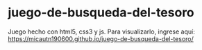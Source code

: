 # juego-de-busqueda-del-tesoro
Juego hecho con html5, css3 y js. Para visualizarlo, ingrese aquí: https://micautn190600.github.io/juego-de-busqueda-del-tesoro/
